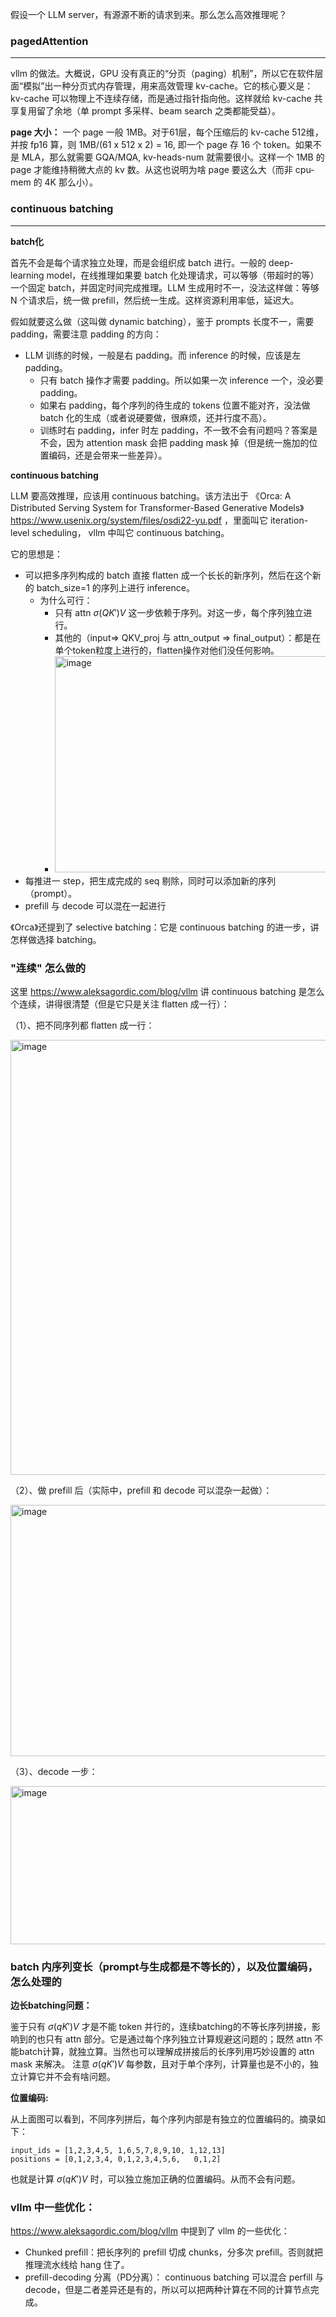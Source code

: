 假设一个 LLM server，有源源不断的请求到来。那么怎么高效推理呢？

### pagedAttention
----
vllm 的做法。大概说，GPU 没有真正的“分页（paging）机制”，所以它在软件层面“模拟”出一种分页式内存管理，用来高效管理 kv-cache。它的核心要义是：kv-cache 可以物理上不连续存储，而是通过指针指向他。这样就给 kv-cache 共享复用留了余地（单 prompt 多采样、beam search 之类都能受益）。

**page 大小：**
一个 page 一般 1MB。对于61层，每个压缩后的 kv-cache 512维，并按 fp16 算，则 1MB/(61 x 512 x 2) = 16, 即一个 page 存 16 个 token。如果不是 MLA，那么就需要 GQA/MQA, kv-heads-num 就需要很小。这样一个 1MB 的 page 才能维持稍微大点的 kv 数。从这也说明为啥 page 要这么大（而非 cpu-mem 的 4K 那么小）。

### continuous batching
----

**batch化**

首先不会是每个请求独立处理，而是会组织成 batch 进行。一般的 deep-learning model，在线推理如果要 batch 化处理请求，可以等够（带超时的等）一个固定 batch，并固定时间完成推理。LLM 生成用时不一，没法这样做：等够 N 个请求后，统一做 prefill，然后统一生成。这样资源利用率低，延迟大。

假如就要这么做（这叫做 dynamic batching），鉴于 prompts 长度不一，需要 padding，需要注意 padding 的方向：
- LLM 训练的时候，一般是右 padding。而 inference 的时候，应该是左 padding。
  - 只有 batch 操作才需要 padding。所以如果一次 inference 一个，没必要 padding。
  - 如果右 padding，每个序列的待生成的 tokens 位置不能对齐，没法做 batch 化的生成（或者说硬要做，很麻烦，还并行度不高）。
  - 训练时右 padding，infer 时左 padding，不一致不会有问题吗？答案是不会，因为 attention mask 会把 padding mask 掉（但是统一施加的位置编码，还是会带来一些差异）。

**continuous batching**

LLM 要高效推理，应该用 continuous batching。该方法出于 《Orca: A Distributed Serving System for Transformer-Based Generative Models》 https://www.usenix.org/system/files/osdi22-yu.pdf ，里面叫它 iteration-level scheduling， vllm 中叫它 continuous batching。

它的思想是：
- 可以把多序列构成的 batch 直接 flatten 成一个长长的新序列，然后在这个新的 batch_size=1 的序列上进行 inference。
  - 为什么可行：
    - 只有 attn $\sigma(QK')V$ 这一步依赖于序列。对这一步，每个序列独立进行。
    - 其他的（input=> QKV_proj 与 attn_output => final_output）：都是在单个token粒度上进行的，flatten操作对他们没任何影响。
    - <img width="556" height="346" alt="image" src="https://github.com/user-attachments/assets/cb82a5a9-2ceb-4bee-ab25-083dbcdf9cd8" />
- 每推进一 step，把生成完成的 seq 剔除，同时可以添加新的序列（prompt）。
- prefill 与 decode 可以混在一起进行

《Orca》还提到了 selective batching：它是 continuous batching 的进一步，讲怎样做选择 batching。

### "连续" 怎么做的

这里 https://www.aleksagordic.com/blog/vllm 讲 continuous batching 是怎么个连续，讲得很清楚（但是它只是关注 flatten 成一行）：

（1）、把不同序列都 flatten 成一行：

<img width="858" height="696" alt="image" src="https://github.com/user-attachments/assets/ca061784-b457-4422-b8d2-21a073a20d41" />

（2）、做 prefill 后（实际中，prefill 和 decode 可以混杂一起做）：

<img width="900" height="402" alt="image" src="https://github.com/user-attachments/assets/38f60e05-bc9e-4c1d-9d7c-7c1390526a81" />

（3）、decode 一步：

<img width="850" height="253" alt="image" src="https://github.com/user-attachments/assets/1ecd56e8-b09a-43ad-86c2-1aa5a88d1026" />

### batch 内序列变长（prompt与生成都是不等长的），以及位置编码，怎么处理的

**边长batching问题：**

鉴于只有 $\sigma(qK')V$ 才是不能 token 并行的，连续batching的不等长序列拼接，影响到的也只有 attn 部分。它是通过每个序列独立计算规避这问题的；既然 attn 不能batch计算，就独立算。当然也可以理解成拼接后的长序列用巧妙设置的 attn mask 来解决。 注意 $\sigma(qK')V$ 每参数，且对于单个序列，计算量也是不小的，独立计算它并不会有啥问题。

**位置编码:**

从上面图可以看到，不同序列拼后，每个序列内部是有独立的位置编码的。摘录如下：

```
input_ids = [1,2,3,4,5, 1,6,5,7,8,9,10, 1,12,13]
positions = [0,1,2,3,4, 0,1,2,3,4,5,6,   0,1,2]
```

也就是计算 $\sigma(qK')V$ 时，可以独立施加正确的位置编码。从而不会有问题。

### vllm 中一些优化：

https://www.aleksagordic.com/blog/vllm 中提到了 vllm 的一些优化：

- Chunked prefill：把长序列的 prefill 切成 chunks，分多次 prefill。否则就把推理流水线给 hang 住了。
- prefill-decoding 分离（PD分离）： continuous batching 可以混合 perfill 与 decode，但是二者差异还是有的，所以可以把两种计算在不同的计算节点完成。


